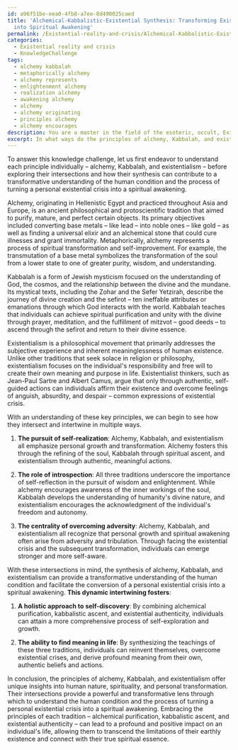 ```yaml
---
id: a96f51be-eea0-4fb8-a7ee-8d490025caed
title: 'Alchemical-Kabbalistic-Existential Synthesis: Transforming Existential Crisis
  into Spiritual Awakening'
permalink: /Existential-reality-and-crisis/Alchemical-Kabbalistic-Existential-Synthesis-Transforming-Existential-Crisis-into-Spiritual-Awakenin/
categories:
  - Existential reality and crisis
  - KnowledgeChallenge
tags:
  - alchemy kabbalah
  - metaphorically alchemy
  - alchemy represents
  - enlightenment alchemy
  - realization alchemy
  - awakening alchemy
  - alchemy
  - alchemy originating
  - principles alchemy
  - alchemy encourages
description: You are a master in the field of the esoteric, occult, Existential reality and crisis and Education. You are a writer of tests, challenges, textbooks and deep knowledge on Existential reality and crisis for initiates and students to gain deep insights and understanding from. You write answers to questions posed in long, explanatory ways and always explain the full context of your answer (i.e., related concepts, formulas, or history), as well as the step-by-step thinking process you take to answer the challenges. Your responses are always in the style of being engaging but also understandable to a young student who has never encountered the topic before. Summarize the key themes, ideas, and conclusions at the end.
excerpt: In what ways do the principles of alchemy, Kabbalah, and existentialism intersect and intertwine, and how can their synthesis provide a transformative understanding of the human condition and the process of turning a personal existential crisis into a spiritual awakening?
---
```

To answer this knowledge challenge, let us first endeavor to understand each principle individually – alchemy, Kabbalah, and existentialism – before exploring their intersections and how their synthesis can contribute to a transformative understanding of the human condition and the process of turning a personal existential crisis into a spiritual awakening.

Alchemy, originating in Hellenistic Egypt and practiced throughout Asia and Europe, is an ancient philosophical and protoscientific tradition that aimed to purify, mature, and perfect certain objects. Its primary objectives included converting base metals – like lead – into noble ones – like gold – as well as finding a universal elixir and an alchemical stone that could cure illnesses and grant immortality. Metaphorically, alchemy represents a process of spiritual transformation and self-improvement. For example, the transmutation of a base metal symbolizes the transformation of the soul from a lower state to one of greater purity, wisdom, and understanding.

Kabbalah is a form of Jewish mysticism focused on the understanding of God, the cosmos, and the relationship between the divine and the mundane. Its mystical texts, including the Zohar and the Sefer Yetzirah, describe the journey of divine creation and the sefirot – ten ineffable attributes or emanations through which God interacts with the world. Kabbalah teaches that individuals can achieve spiritual purification and unity with the divine through prayer, meditation, and the fulfillment of mitzvot – good deeds – to ascend through the sefirot and return to their divine essence.

Existentialism is a philosophical movement that primarily addresses the subjective experience and inherent meaninglessness of human existence. Unlike other traditions that seek solace in religion or philosophy, existentialism focuses on the individual's responsibility and free will to create their own meaning and purpose in life. Existentialist thinkers, such as Jean-Paul Sartre and Albert Camus, argue that only through authentic, self-guided actions can individuals affirm their existence and overcome feelings of anguish, absurdity, and despair – common expressions of existential crisis.

With an understanding of these key principles, we can begin to see how they intersect and intertwine in multiple ways.

1. **The pursuit of self-realization**: Alchemy, Kabbalah, and existentialism all emphasize personal growth and transformation. Alchemy fosters this through the refining of the soul, Kabbalah through spiritual ascent, and existentialism through authentic, meaningful actions.

2. **The role of introspection**: All three traditions underscore the importance of self-reflection in the pursuit of wisdom and enlightenment. While alchemy encourages awareness of the inner workings of the soul, Kabbalah develops the understanding of humanity's divine nature, and existentialism encourages the acknowledgment of the individual's freedom and autonomy.

3. **The centrality of overcoming adversity**: Alchemy, Kabbalah, and existentialism all recognize that personal growth and spiritual awakening often arise from adversity and tribulation. Through facing the existential crisis and the subsequent transformation, individuals can emerge stronger and more self-aware.

With these intersections in mind, the synthesis of alchemy, Kabbalah, and existentialism can provide a transformative understanding of the human condition and facilitate the conversion of a personal existential crisis into a spiritual awakening. **This dynamic intertwining fosters**:

1. **A holistic approach to self-discovery**: By combining alchemical purification, kabbalistic ascent, and existential authenticity, individuals can attain a more comprehensive process of self-exploration and growth.

2. **The ability to find meaning in life**: By synthesizing the teachings of these three traditions, individuals can reinvent themselves, overcome existential crises, and derive profound meaning from their own, authentic beliefs and actions.

In conclusion, the principles of alchemy, Kabbalah, and existentialism offer unique insights into human nature, spirituality, and personal transformation. Their intersections provide a powerful and transformative lens through which to understand the human condition and the process of turning a personal existential crisis into a spiritual awakening. Embracing the principles of each tradition – alchemical purification, kabbalistic ascent, and existential authenticity – can lead to a profound and positive impact on an individual's life, allowing them to transcend the limitations of their earthly existence and connect with their true spiritual essence.
